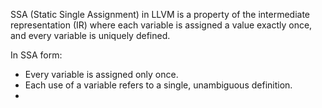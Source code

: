 SSA (Static Single Assignment) in LLVM is a property of the intermediate representation (IR) where each variable is assigned a value exactly once, and every variable is uniquely defined.

In SSA form:
- Every variable is assigned only once.
- Each use of a variable refers to a single, unambiguous definition.
- 